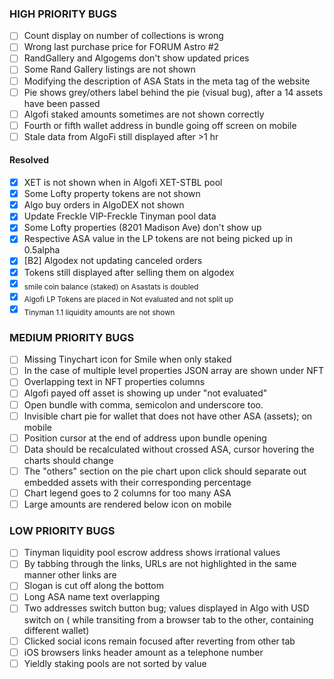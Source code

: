 ### HIGH PRIORITY BUGS

- [ ] Count display on number of collections is wrong
- [ ] Wrong last purchase price for FORUM Astro #2
- [ ] RandGallery and Algogems don't show updated prices
- [ ] Some Rand Gallery listings are not shown
- [ ] Modifying the description of ASA Stats in the meta tag of the website
- [ ] Pie shows grey/others label behind the pie (visual bug), after a 14 assets have been passed
- [ ] Algofi staked amounts sometimes are not shown correctly
- [ ] Fourth or fifth wallet address in bundle going off screen on mobile  
- [ ] Stale data from AlgoFi still displayed after >1 hr

#### Resolved

- [x] XET is not shown when in Algofi XET-STBL pool
- [x] Some Lofty property tokens are not shown
- [x] Algo buy orders in AlgoDEX not shown
- [x] Update Freckle VIP-Freckle Tinyman pool data
- [x] Some Lofty properties (8201 Madison Ave) don't show up
- [x] Respective ASA value in the LP tokens are not being picked up in 0.5alpha
- [x] [B2] Algodex not updating canceled orders
- [x] Tokens still displayed after selling them on algodex
- [x] <sub>smile coin balance (staked) on Asastats is doubled</sub>
- [x] <sub>Algofi LP Tokens are placed in Not evaluated and not split up</sub>
- [x] <sub>Tinyman 1.1 liquidity amounts are not shown</sub>

### MEDIUM PRIORITY BUGS

- [ ] Missing Tinychart icon for Smile when only staked
- [ ] In the case of multiple level properties JSON array are shown under NFT
- [ ] Overlapping text in NFT properties columns
- [ ] Algofi payed off asset is showing up under "not evaluated"
- [ ] Open bundle with comma, semicolon and underscore too. 
- [ ] Invisible chart pie for wallet that does not have other ASA (assets); on mobile
- [ ] Position cursor at the end of address upon bundle opening
- [ ] Data should be recalculated without crossed ASA, cursor hovering the charts should change 
- [ ] The "others" section on the pie chart upon click should separate out embedded assets with their corresponding percentage 
- [ ] Chart legend goes to 2 columns for too many ASA
- [ ] Large amounts are rendered below icon on mobile

### LOW PRIORITY BUGS

- [ ] Tinyman liquidity pool escrow address shows irrational values
- [ ] By tabbing through the links, URLs are not highlighted in the same manner other links are
- [ ] Slogan is cut off along the bottom
- [ ] Long ASA name text overlapping
- [ ] Two addresses switch button bug; values displayed in Algo with USD switch on ( while transiting from a browser tab to the other, containing different wallet)
- [ ] Clicked social icons remain focused after reverting from other tab
- [ ] iOS browsers links header amount as a telephone number
- [ ] Yieldly staking pools are not sorted by value
